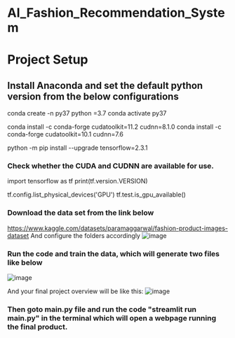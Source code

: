 # AI_Fashion_Recommendation_System

# Project Setup

## Install Anaconda and set the default python version from the below configurations

conda create -n py37 python =3.7
conda activate py37

conda install -c conda-forge cudatoolkit=11.2 cudnn=8.1.0
conda install -c conda-forge cudatoolkit=10.1 cudnn=7.6

python -m pip install --upgrade tensorflow=2.3.1

### Check whether the CUDA and CUDNN are available for use.
import tensorflow as tf
print(tf.version.VERSION)

tf.config.list_physical_devices('GPU')
tf.test.is_gpu_available()

### Download the data set from the link below
https://www.kaggle.com/datasets/paramaggarwal/fashion-product-images-dataset
And configure the folders accordingly
![image](https://github.com/Dpaace/AI_Fashion_Recommendation_System/assets/63782923/2f711853-56ee-4085-909d-fdb1db4f3a75)

### Run the code and train the data, which will generate two files like below
![image](https://github.com/Dpaace/AI_Fashion_Recommendation_System/assets/63782923/f2d0f9c5-6519-4a44-8077-5992712f5eb3)

And your final project overview will be like this:
![image](https://github.com/Dpaace/AI_Fashion_Recommendation_System/assets/63782923/8a8eae98-a806-46c7-b6aa-08f913798f29)

### Then goto main.py file and run the code "streamlit run main.py" in the terminal which will open a webpage running the final product.
